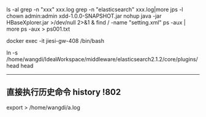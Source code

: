 ls -al
grep -n "xxx" xxx.log
grep -n "elasticsearch" xxx.log|more
jps -l
chown admin:admin xdd-1.0.0-SNAPSHOT.jar
nohup java -jar HBaseXplorer.jar >/dev/null 2>&1 &
find / -name "setting.xml"
ps -aux | more
ps -aux > ps001.txt

docker  exec -it jiesi-gw-408 /bin/bash

ln -s /home/wangdi/IdeaWorkspace/middleware/elasticsearch2.1.2/core/plugins/head  head

------
直接执行历史命令
history
!802
------

export > /home/wangdi/a.log
